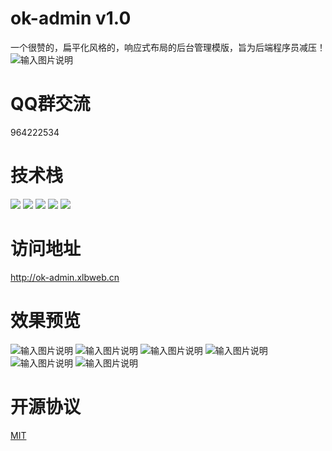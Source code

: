 # ok-admin v1.0
一个很赞的，扁平化风格的，响应式布局的后台管理模版，旨为后端程序员减压！
![输入图片说明](https://images.gitee.com/uploads/images/2019/0331/183435_79b40b7b_1152471.png "屏幕截图.png")

# QQ群交流
964222534

# 技术栈

<p>
  <img src="https://img.shields.io/badge/layui-2.4.5-brightgreen.svg">
  <img src="https://img.shields.io/badge/zTree-3.5.40-brightgreen.svg">
  <img src="https://img.shields.io/badge/NProgress-0.2.0-brightgreen.svg">
  <img src="https://img.shields.io/badge/ECharts-2.0-brightgreen.svg">
  <img src="https://img.shields.io/badge/Animate.css-3.7.0-brightgreen.svg">
</p>

# 访问地址
http://ok-admin.xlbweb.cn

# 效果预览
![输入图片说明](https://images.gitee.com/uploads/images/2019/0331/183543_f366ed8b_1152471.png "屏幕截图.png")
![输入图片说明](https://images.gitee.com/uploads/images/2019/0331/183606_a07d64e1_1152471.png "屏幕截图.png")
![输入图片说明](https://images.gitee.com/uploads/images/2019/0331/183633_8b49f8c8_1152471.png "屏幕截图.png")
![输入图片说明](https://images.gitee.com/uploads/images/2019/0331/183653_8be5b1d9_1152471.png "屏幕截图.png")
![输入图片说明](https://images.gitee.com/uploads/images/2019/0331/183713_ca4474bb_1152471.png "屏幕截图.png")
![输入图片说明](https://images.gitee.com/uploads/images/2019/0331/183746_edc8bc1b_1152471.png "屏幕截图.png")

# 开源协议
[MIT](https://github.com/bobi1234/ok-admin/blob/master/LICENSE)
